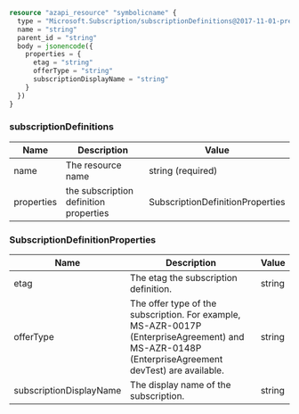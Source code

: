 ```terraform
resource "azapi_resource" "symbolicname" {
  type = "Microsoft.Subscription/subscriptionDefinitions@2017-11-01-preview"
  name = "string"
  parent_id = "string"
  body = jsonencode({
    properties = {
      etag = "string"
      offerType = "string"
      subscriptionDisplayName = "string"
    }
  })
}

```

### subscriptionDefinitions

| Name | Description | Value |
|-|-|-|
| name | The resource name | string (required) |
| properties | the subscription definition properties | SubscriptionDefinitionProperties |


### SubscriptionDefinitionProperties

| Name | Description | Value |
|-|-|-|
| etag | The etag the subscription definition. | string |
| offerType | The offer type of the subscription. For example, MS-AZR-0017P (EnterpriseAgreement) and MS-AZR-0148P (EnterpriseAgreement devTest) are available. | string |
| subscriptionDisplayName | The display name of the subscription. | string |


